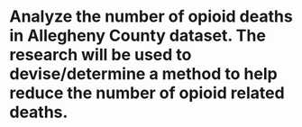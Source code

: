 # Analyze the number of opioid deaths in Allegheny County dataset. The research will be used to devise/determine a method to help reduce the number of opioid related deaths.    
